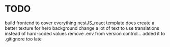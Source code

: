 # TODO

build frontend to cover everything nestJS_react template does
create a better texture for hero background
change a lot of text to use translations instead of hard-coded values
remove .env from version control... added it to .gitignore too late